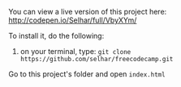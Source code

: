 You can view a live version of this project here: http://codepen.io/Selhar/full/VbyXYm/

To install it, do the following:

1. on your terminal, type: `git clone https://github.com/selhar/freecodecamp.git `

Go to this project's folder and open `index.html`